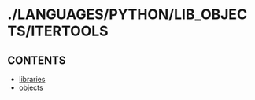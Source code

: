 # ./LANGUAGES/PYTHON/LIB_OBJECTS/ITERTOOLS  


## CONTENTS  
*	[libraries](libraries.md)  
*	[objects](objects.md)  

